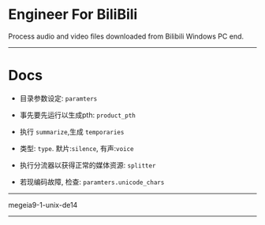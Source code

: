 # Engineer For BiliBili

Process audio and video files downloaded from Bilibili Windows PC end.

<hr>

# Docs

- 目录参数设定: `paramters`

- 事先要先运行以生成pth: `product_pth`

- 执行 `summarize`,生成 `temporaries`

- 类型: `type`. 默片:`silence`, 有声:`voice`

- 执行分流器以获得正常的媒体资源: `splitter`

- 若现编码故障, 检查: `paramters.unicode_chars`

<hr>

megeia9-1-unix-de14

<hr>